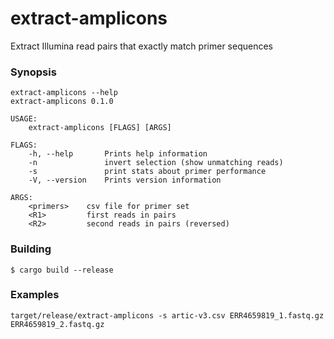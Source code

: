 # extract-amplicons
Extract Illumina read pairs that exactly match primer sequences

### Synopsis
```
extract-amplicons --help
extract-amplicons 0.1.0

USAGE:
    extract-amplicons [FLAGS] [ARGS]

FLAGS:
    -h, --help       Prints help information
    -n               invert selection (show unmatching reads)
    -s               print stats about primer performance
    -V, --version    Prints version information

ARGS:
    <primers>    csv file for primer set
    <R1>         first reads in pairs
    <R2>         second reads in pairs (reversed)
```

### Building

```
$ cargo build --release
```

### Examples

`target/release/extract-amplicons -s artic-v3.csv ERR4659819_1.fastq.gz ERR4659819_2.fastq.gz`
